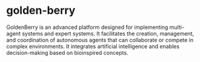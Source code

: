 # golden-berry
GoldenBerry is an advanced platform designed for implementing multi-agent systems and expert systems. It facilitates the creation, management, and coordination of autonomous agents that can collaborate or compete in complex environments. It integrates artificial intelligence and enables decision-making based on bioinspired concepts.
